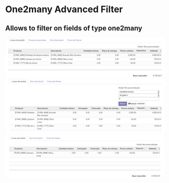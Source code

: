 # One2many Advanced Filter
## Allows to filter on fields of type one2many

![image01](one2many_advanced_filter/static/description/canvas.png)
![image02](one2many_advanced_filter/static/description/canvas2.png)
![image03](one2many_advanced_filter/static/description/canvas3.png)
